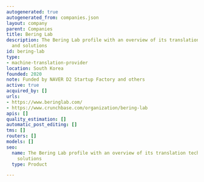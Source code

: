 ```yaml
---
autogenerated: true
autogenerated_from: companies.json
layout: company
parent: Companies
title: Bering Lab
description: The Bering Lab profile with an overview of its translation technologies
  and solutions
id: bering-lab
type:
- machine-translation-provider
location: South Korea
founded: 2020
note: Funded by NAVER D2 Startup Factory and others
active: true
acquired_by: []
urls:
- https://www.beringlab.com/
- https://www.crunchbase.com/organization/bering-lab
apis: []
quality_estimation: []
automatic_post_editing: []
tms: []
routers: []
models: []
seo:
  name: The Bering Lab profile with an overview of its translation technologies and
    solutions
  type: Product

---
```


